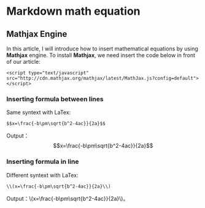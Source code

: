 # Markdown math equation

## Mathjax Engine

In this article, I will introduce how to insert mathematical equations by using **Mathjax** engine. To install **Mathjax**, we need insert the code below in front of our article:


```
<script type="text/javascript" src="http://cdn.mathjax.org/mathjax/latest/MathJax.js?config=default"></script>
```
<script type="text/javascript" src="http://cdn.mathjax.org/mathjax/latest/MathJax.js?config=default"></script>


### Inserting formula between lines 

Same syntext with LaTex:

```
$$x=\frac{-b\pm\sqrt{b^2-4ac}}{2a}$$

```

Output：$$x=\frac{-b\pm\sqrt{b^2-4ac}}{2a}$$



### Inserting formula in line 
Different syntext with LaTex:

```
\\(x=\frac{-b\pm\sqrt{b^2-4ac}}{2a}\\)
```

Output：\\(x=\frac{-b\pm\sqrt{b^2-4ac}}{2a}\\)。




